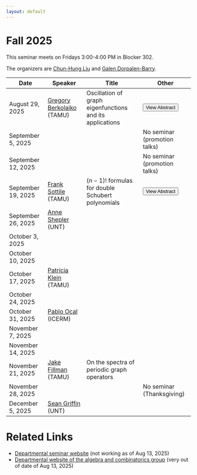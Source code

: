 ```yaml
---
layout: default
---
```


<script>
  window.MathJax = {
    tex: {
      inlineMath: [['$', '$'], ['\\(', '\\)']],
      displayMath: [['$$', '$$'], ['\\[', '\\]']]
    },
    svg: { fontCache: 'global' }
  };
</script>

<script src="https://cdn.jsdelivr.net/npm/mathjax@3/es5/tex-svg.js" async></script>


# Fall 2025

This seminar meets on Fridays 3:00-4:00 PM in Blocker 302.

The organizers are [Chun-Hung Liu](https://people.tamu.edu/~chliu/) and [Galen Dorpalen-Barry](https://galen.dorpalen-barry.org/).

| Date | Speaker | Title | Other |
|------|---------|-------|-------|
| August 29, 2025 | [Gregory Berkolaiko](https://people.tamu.edu/~gberkolaiko/) (TAMU) | Oscillation of graph eigenfunctions and its applications | <button type="button" class="abstract-link" onclick="showAbstract('abs-berkolaiko')">View Abstract</button> |
| September 5, 2025 | | | No seminar (promotion talks) |
| September 12, 2025 | | | No seminar (promotion talks) |
| September 19, 2025 | [Frank Sottile](https://franksottile.github.io/) (TAMU) | $(n-1)!$ formulas for double Schubert polynomials | <button type="button" class="abstract-link" onclick="showAbstract('abs-sottile')">View Abstract</button> |
| September 26, 2025 | [Anne Shepler](https://sites.math.unt.edu/~ashepler/) (UNT) | | |
| October 3, 2025 | | | |
| October 10, 2025 |  | | |
| October 17, 2025 | [Patricia Klein](https://patriciajklein.github.io/) (TAMU) | | |
| October 24, 2025 | | | |
| October 31, 2025 |[Pablo Ocal](https://pabloocal.github.io/) (ICERM) | | |
| November 7, 2025 | | | |
| November 14, 2025 | | | |
| November 21, 2025 | [Jake Fillman](https://sites.google.com/site/jakefillman/) (TAMU)| On the spectra of periodic graph operators | |
| November 28, 2025 | | | No seminar (Thanksgiving) |
| December 5, 2025 | [Sean Griffin](https://sites.google.com/view/sgriffin/home) (UNT) | | |



# Related Links

- [Departmental seminar website](https://artsci.tamu.edu/mathematics/research/seminars/algebra-combinatorics/index.html) (not working as of Aug 13, 2025)
- [Departmental website of the algebra and combinatorics group](https://artsci.tamu.edu/mathematics/research/algebra-combinatorics/index.html#Algebra%20and%20Combinatorics) (very out of date of Aug 13, 2025)













<!-- Abstract content -->

<div id="abs-berkolaiko" style="display:none;" aria-hidden="true">
  <p>Oscillation theory, originally due to Sturm, seeks to connect the
number of sign changes of an eigenfunction of a self-adjoint operator
to the label $k$ of the corresponding eigenvalue.  Its applications
run in both directions: knowing $k$, one may wish to estimate the zero
set, or the topology of its complement, useful in clustering and
partitioning problems.  Conversely, knowing an eigenvector (and thus
the number of its sign changes), one may want to determine if it is
the ground state, useful in the linear stability analysis of solutions
to nonlinear equations.</p>

<p>Within the setting of generalized graph Laplacians, Fiedler's theorem
says that the $k$-th eigenvector of a tree (a graph without cycles)
changes sign across exactly $k-1$ edges.  We present a formula for the
number of sign changes on a general graph, which attributes the excess
sign changes to the cycles in the graph and their intersections.</p>

<p>This result has many interesting connections.  First, it allows one to
derive a simple formula for the effective mass tensor of a particular
class of crystals (periodic lattices), namely the maximal abelian
covers of finite graphs.  Second, it can be used to efficiently
determine stability of a stationary solution on a coupled oscillator
network, such as the non-uniform Kuramoto model for the
synchronization of a network of electrical oscillators.  Finally, the
determinant of the matrix which determines the excess sign changes is
closely related to the graph's Kirchhoff polynomial (which counts the
weighted spanning trees), hinting at connections to both Feynman
amplitudes and matroids.</p>

<p>Based on a joint work with Jared Bronski and Mark Goresky.</p>
</div>

<div id="abs-sottile" style="display:none;" aria-hidden="true">
<p>Double Schubert polynomials are a family of polynomials in two sets of variables which represent classes in equivariant cohomology in the flag manifold.   They are indexed by permutations in the symmetric group.  They have many known formulas, including one in terms of pipe dreams by Bergeron and Billey and another in terms of bumpless pipe dreams by Lam, Lee, and Shimizono.</p>

<p>Today, I will describe $(n-1)!$ different formulas for double Schubert polynomials expressed in terms of certain chains in the Bruhat order.  Two of them are the previously mentions pipe dream formulas.  While the results are combinatorial, the methods are geometric.  One ingredient is a specialisation formula from work with Adeyemo from 2017 and another is a Pieri-type formula from work with Li, Ravikumar, and Yang from 2019.  The formula (and proof) generalizes a similar result for ordinary Schubert polynomials from 2002 in work with Bergeron.</p>

<p>This is joint work with Tianyi Yu of UQAM.</p>
</div>


<!-- Code that makes the pop-up windows -->

<style>
/* Modal background */
#abstract-modal-overlay {
  position: fixed;
  top: 0;
  left: 0;
  width: 100%;
  height: 100%;
  background: rgba(0,0,0,0.5);
  display: none;
  z-index: 1000;
}

/* Modal box */
#abstract-modal {
  background: white;
  width: 80%;
  max-width: 700px;
  margin: 5% auto;
  padding: 20px;
  border-radius: 8px;
  position: relative;
  overflow-y: auto;
  max-height: 90vh;
  font-family: Arial, sans-serif;
}

/* Close button */
#abstract-modal-close {
  position: absolute;
  top: 10px;
  right: 15px;
  font-size: 20px;
  cursor: pointer;
}
</style>

<div id="abstract-modal-overlay"
     role="dialog"
     aria-modal="true"
     aria-labelledby="abstract-modal-title"
     style="display:none;"
     onclick="closeAbstractModal(event)">
  <div id="abstract-modal" onclick="event.stopPropagation()">
    <button id="abstract-modal-close"
            aria-label="Close abstract modal"
            onclick="closeAbstractModal()">&times;</button>
    <h2 id="abstract-modal-title">Abstract</h2>
    <div id="abstract-modal-content" tabindex="0"></div>
  </div>
</div>

<script>
function showAbstract(id) {
  const content = document.getElementById(id).innerHTML;
  document.getElementById('abstract-modal-content').innerHTML = content;

  const overlay = document.getElementById('abstract-modal-overlay');
  overlay.style.display = 'block';

  // Move focus into the modal
  document.getElementById('abstract-modal').focus();

  // Add Esc key support
  document.addEventListener('keydown', escCloseHandler);
}

function closeAbstractModal(event) {
  if (!event || event.target.id === 'abstract-modal-overlay' || event.target.id === 'abstract-modal-close') {
    document.getElementById('abstract-modal-overlay').style.display = 'none';

    // Remove Esc key support
    document.removeEventListener('keydown', escCloseHandler);
  }
}

function escCloseHandler(e) {
  if (e.key === 'Escape') {
    closeAbstractModal();
  }
}
</script>

